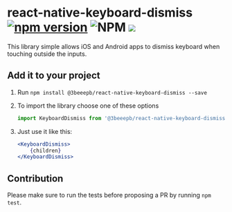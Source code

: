 # react-native-keyboard-dismiss [![npm version](https://badge.fury.io/js/%403beeepb%2Freact-native-keyboard-dismiss.svg)](https://badge.fury.io/js/%403beeepb%2Freact-native-keyboard-dismiss) ![NPM](https://img.shields.io/npm/l/@3beeepb/react-native-keyboard-dismiss) ![](https://img.shields.io/badge/platforms-android%20%7C%20ios-lightgrey)

This library simple allows iOS and Android apps to dismiss keyboard when touching outside the inputs.

## Add it to your project

1. Run `npm install @3beeepb/react-native-keyboard-dismiss --save`

2. To import the library choose one of these options

    ```js
    import KeyboardDismiss from '@3beeepb/react-native-keyboard-dismiss';
    ```

3. Just use it like this:

    ```jsx
    <KeyboardDismiss>
        {children}
    </KeyboardDismiss>
    ```

## Contribution

Please make sure to run the tests before proposing a PR by running `npm test`.
